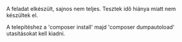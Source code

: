 A feladat elkészült, sajnos nem teljes. Tesztek idő hiánya miatt nem készültek el. 

A telepítéshez a 'composer install' majd 'composer dumpautoload' utasításokat kell kiadni. 

